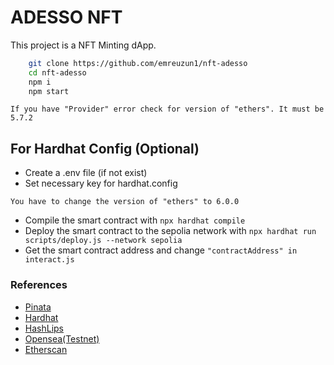 # ADESSO NFT

This project is a NFT Minting dApp.

```bash
    git clone https://github.com/emreuzun1/nft-adesso
    cd nft-adesso
    npm i
    npm start
```

`If you have "Provider" error check for version of "ethers". It must be 5.7.2`

## For Hardhat Config (Optional)

- Create a .env file (if not exist)
- Set necessary key for hardhat.config

 `You have to change the version of "ethers" to 6.0.0`

- Compile the smart contract with `npx hardhat compile`
- Deploy the smart contract to the sepolia network with `npx hardhat run scripts/deploy.js --network sepolia`
- Get the smart contract address and change `"contractAddress" in interact.js`

### References

- [Pinata](https://www.pinata.cloud/)
- [Hardhat](https://hardhat.org/)
- [HashLips](https://hashlips.io/)
- [Opensea(Testnet)](https://testnets.opensea.io/collection/adessonft-1)
- [Etherscan](https://sepolia.etherscan.io/address/0xe6fecaf35a06f601d8afaaf52ca6c840b0f3f257)
